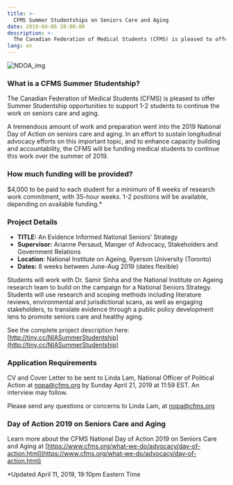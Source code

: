 ```yaml
---
title: >-
  CFMS Summer Studentships on Seniors Care and Aging
date: 2019-04-06 20:00:00
description: >-
  The Canadian Federation of Medical Students (CFMS) is pleased to offer Summer Studentship opportunities to support 1-2 students to continue the work on seniors care and aging.
lang: en
---
```


![NDOA_img](/images/news-images/ndoa.jpg)

### What is a CFMS Summer Studentship?

The Canadian Federation of Medical Students (CFMS) is pleased to offer Summer Studentship opportunities to support 1-2 students to continue the work on seniors care and aging.

A tremendous amount of work and preparation went into the 2019 National Day of Action on seniors care and aging. In an effort to sustain longitudinal advocacy efforts on this important topic, and to enhance capacity building and accountability, the CFMS will be funding medical students to continue this work over the summer of 2019.

### How much funding will be provided?

$4,000 to be paid to each student for a minimum of 8 weeks of research work commitment, with 35-hour weeks. 1-2 positions will be available, depending on available funding.\*

### Project Details

* **TITLE:** An Evidence Informed National Seniors’ Strategy
* **Supervisor:** Arianne Persaud, Manger of Advocacy, Stakeholders and Government Relations
* **Location**: National Institute on Ageing, Ryerson University (Toronto)
* **Dates:** 8 weeks between June-Aug 2019 (dates flexible)

Students will work with Dr. Samir Sinha and the National Institute on Ageing research team to build on the campaign for a National Seniors Strategy. Students will use research and scoping methods including literature reviews, environmental and jurisdictional scans, as well as engaging stakeholders, to translate evidence through a public policy development lens to promote seniors care and healthy aging.

See the complete project description here: [http://tiny.cc/NIASummerStudentship](http://tiny.cc/NIASummerStudentship)

### Application Requirements

CV and Cover Letter to be sent to Linda Lam, National Officer of Political Action at [nopa@cfms.org](mailto:nopa@cfms.org) by Sunday April 21, 2019 at 11:59 EST. An interview may follow.

Please send any questions or concerns to Linda Lam, at [nopa@cfms.org](mailto:nopa@cfms.org)

### Day of Action 2019 on Seniors Care and Aging

Learn more about the CFMS National Day of Action 2019 on Seniors Care and Aging at [https://www.cfms.org/what-we-do/advocacy/day-of-action.html](https://www.cfms.org/what-we-do/advocacy/day-of-action.html)

\*Updated April 11, 2019, 19:10pm Eastern Time
